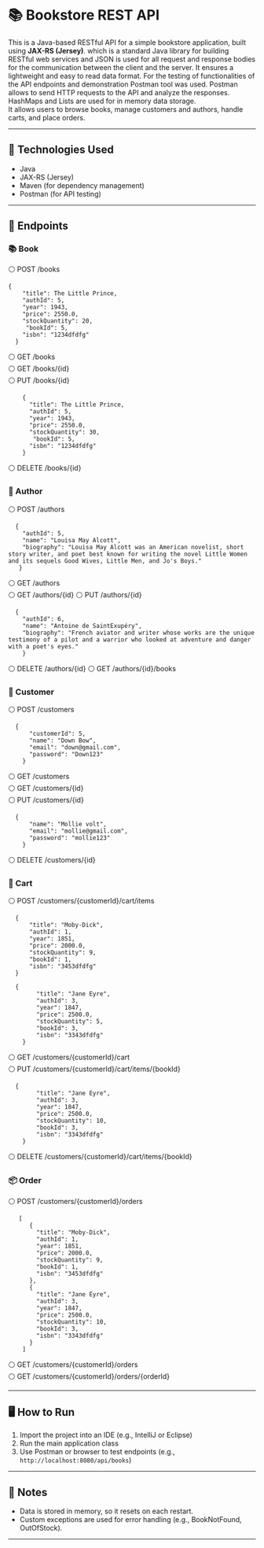 # 📚 Bookstore REST API

This is a Java-based RESTful API for a simple bookstore application, built using **JAX-RS (Jersey)**. which is a standard Java library for building RESTful web services and JSON is used for all request 
and response bodies for the communication between the client and the server. It ensures a lightweight and 
easy to read data format. For the testing of functionalities of the API endpoints and demonstration Postman 
tool was used. Postman allows to send HTTP requests to the API and analyze the responses. HashMaps and 
Lists are used for in memory data storage.  
It allows users to browse books, manage customers and authors, handle carts, and place orders.

---

## 🔧 Technologies Used

- Java
- JAX-RS (Jersey)
- Maven (for dependency management)
- Postman (for API testing)

---

## 🚀 Endpoints

### 📚 Book
  ⚪ POST /books
  
    { 
        "title": The Little Prince, 
        "authId": 5,
        "year": 1943,
        "price": 2550.0,
        "stockQuantity": 20, 
         "bookId": 5, 
        "isbn": "1234dfdfg" 
      }
  ⚪ GET /books  
  ⚪ GET /books/{id}  
  ⚪ PUT /books/{id} 
  
        { 
          "title": The Little Prince, 
          "authId": 5,
          "year": 1943,
          "price": 2550.0,
          "stockQuantity": 30, 
           "bookId": 5, 
          "isbn": "1234dfdfg" 
        }
  ⚪ DELETE /books/{id} 
### 👤 Author
  ⚪ POST /authors 
  
      { 
        "authId": 5, 
        "name": "Louisa May Alcott", 
        "biography": "Louisa May Alcott was an American novelist, short story writer, and poet best known for writing the novel Little Women and its sequels Good Wives, Little Men, and Jo's Boys." 
       }
       
  ⚪ GET /authors  
  ⚪ GET /authors/{id} 
  ⚪ PUT /authors/{id} 
  
      { 
        "authId": 6, 
        "name": "Antoine de SaintExupéry", 
        "biography": "French aviator and writer whose works are the unique testimony of a pilot and a warrior who looked at adventure and danger with a poet's eyes." 
        } 
  ⚪ DELETE /authors/{id}
  ⚪ GET /authors/{id}/books 
### 👤 Customer
  ⚪ POST /customers 
  
      { 
          "customerId": 5,  
          "name": "Down Bow", 
          "email": "down@gmail.com",
          "password": "Down123" 
        }
  ⚪ GET /customers  
  ⚪ GET /customers/{id}  
  ⚪ PUT /customers/{id} 
  
      {   
          "name": "Mollie volt", 
          "email": "mollie@gmail.com",
          "password": "mollie123" 
        }
  ⚪ DELETE /customers/{id} 
### 🛒 Cart
  ⚪ POST /customers/{customerId}/cart/items 
  
      {
          "title": "Moby-Dick", 
          "authId": 1, 
          "year": 1851, 
          "price": 2000.0, 
          "stockQuantity": 9, 
          "bookId": 1, 
          "isbn": "3453dfdfg" 
      }
      
      {
            "title": "Jane Eyre", 
            "authId": 3, 
            "year": 1847, 
            "price": 2500.0, 
            "stockQuantity": 5, 
            "bookId": 3, 
            "isbn": "3343dfdfg" 
        } 
  ⚪ GET /customers/{customerId}/cart   
  ⚪ PUT /customers/{customerId}/cart/items/{bookId}
  
      {
            "title": "Jane Eyre", 
            "authId": 3, 
            "year": 1847, 
            "price": 2500.0, 
            "stockQuantity": 10, 
            "bookId": 3, 
            "isbn": "3343dfdfg" 
        } 
  ⚪ DELETE /customers/{customerId}/cart/items/{bookId} 
### 📦 Order
  ⚪ POST /customers/{customerId}/orders 
  
       [ 
          { 
            "title": "Moby-Dick", 
            "authId": 1, 
            "year": 1851, 
            "price": 2000.0, 
            "stockQuantity": 9, 
            "bookId": 1, 
            "isbn": "3453dfdfg" 
          }, 
          { 
            "title": "Jane Eyre", 
            "authId": 3, 
            "year": 1847, 
            "price": 2500.0, 
            "stockQuantity": 10, 
            "bookId": 3, 
            "isbn": "3343dfdfg" 
          }
        ] 
  ⚪ GET /customers/{customerId}/orders   
  ⚪ GET /customers/{customerId}/orders/{orderId} 

---

## 🖥️ How to Run

1. Import the project into an IDE (e.g., IntelliJ or Eclipse)
2. Run the main application class
3. Use Postman or browser to test endpoints (e.g., `http://localhost:8080/api/books`)

---

## 📌 Notes

- Data is stored in memory, so it resets on each restart.
- Custom exceptions are used for error handling (e.g., BookNotFound, OutOfStock).

---


